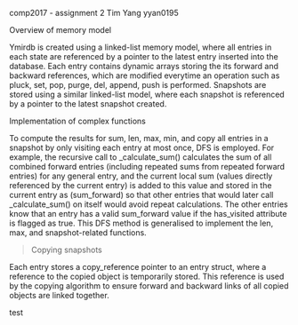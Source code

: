 comp2017 - assignment 2
Tim Yang
yyan0195

Overview of memory model

Ymirdb is created using a linked-list memory model, where all entries in each state are referenced by a pointer
to the latest entry inserted into the database. Each entry contains dynamic arrays storing the its forward and 
backward references, which are modified everytime an operation such as pluck, set, pop, purge, del, append, push 
is performed. Snapshots are stored using a similar linked-list model, where each snapshot is referenced by a pointer
to the latest snapshot created.

Implementation of complex functions

To compute the results for sum, len, max, min, and copy all entries in a snapshot by only visiting each entry at most
once, DFS is employed. For example, the recursive call to _calculate_sum() calculates the sum of all combined forward
entries (including repeated sums from repeated forward entries) for any general entry, and the current local sum 
(values directly referenced by the current entry) is added to this value and stored in the current entry as (sum_forward)
so that other entries that would later call _calculate_sum() on itself would avoid repeat calculations. The other entries
know that an entry has a valid sum_forward value if the has_visited attribute is flagged as true. This DFS method is 
generalised to implement the len, max, and snapshot-related functions.

> Copying snapshots

Each entry stores a copy_reference pointer to an entry struct, where a reference to the copied object is temporarily 
stored. This reference is used by the copying algorithm to ensure forward and backward links of all copied objects
are linked together. 

test